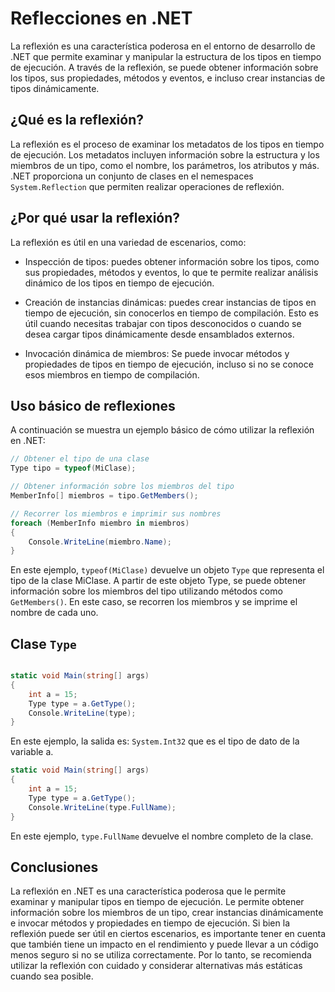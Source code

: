# Reflecciones en .NET

La reflexión es una característica poderosa en el entorno de desarrollo de .NET que permite examinar y manipular la estructura de los tipos en tiempo de ejecución. A través de la reflexión, se puede obtener información sobre los tipos, sus propiedades, métodos y eventos, e incluso crear instancias de tipos dinámicamente.

## ¿Qué es la reflexión?

La reflexión es el proceso de examinar los metadatos de los tipos en tiempo de ejecución. Los metadatos incluyen información sobre la estructura y los miembros de un tipo, como el nombre, los parámetros, los atributos y más. .NET proporciona un conjunto de clases en el nemespaces `System.Reflection` que permiten realizar operaciones de reflexión.

## ¿Por qué usar la reflexión?

La reflexión es útil en una variedad de escenarios, como:

- Inspección de tipos: puedes obtener información sobre los tipos, como sus propiedades, métodos y eventos, lo que te permite realizar análisis dinámico de los tipos en tiempo de ejecución.

- Creación de instancias dinámicas: puedes crear instancias de tipos en tiempo de ejecución, sin conocerlos en tiempo de compilación. Esto es útil cuando necesitas trabajar con tipos desconocidos o cuando se desea cargar tipos dinámicamente desde ensamblados externos.

- Invocación dinámica de miembros: Se puede invocar métodos y propiedades de tipos en tiempo de ejecución, incluso si no se conoce esos miembros en tiempo de compilación.

## Uso básico de reflexiones

A continuación se muestra un ejemplo básico de cómo utilizar la reflexión en .NET:
```C#
// Obtener el tipo de una clase
Type tipo = typeof(MiClase);

// Obtener información sobre los miembros del tipo
MemberInfo[] miembros = tipo.GetMembers();

// Recorrer los miembros e imprimir sus nombres
foreach (MemberInfo miembro in miembros)
{
    Console.WriteLine(miembro.Name);
}
```

En este ejemplo, `typeof(MiClase)` devuelve un objeto `Type` que representa el tipo de la clase MiClase. A partir de este objeto Type, se puede obtener información sobre los miembros del tipo utilizando métodos como `GetMembers()`. En este caso, se recorren los miembros y se imprime el nombre de cada uno.

## Clase `Type`
```C#

static void Main(string[] args)
{
    int a = 15;
    Type type = a.GetType();
    Console.WriteLine(type);
}
```
En este ejemplo, la salida es: `System.Int32` que es el tipo de dato de la variable a.

```C#
static void Main(string[] args)
{
    int a = 15;
    Type type = a.GetType();
    Console.WriteLine(type.FullName);
}
```
En este ejemplo, `type.FullName` devuelve el nombre completo de la clase.

## Conclusiones

La reflexión en .NET es una característica poderosa que le permite examinar y manipular tipos en tiempo de ejecución. Le permite obtener información sobre los miembros de un tipo, crear instancias dinámicamente e invocar métodos y propiedades en tiempo de ejecución. Si bien la reflexión puede ser útil en ciertos escenarios, es importante tener en cuenta que también tiene un impacto en el rendimiento y puede llevar a un código menos seguro si no se utiliza correctamente. Por lo tanto, se recomienda utilizar la reflexión con cuidado y considerar alternativas más estáticas cuando sea posible.



